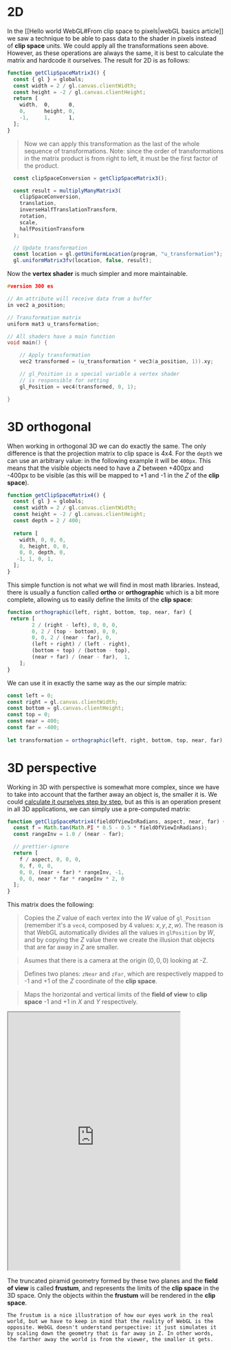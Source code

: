 # 2D

In the [[Hello world WebGL#From clip space to pixels|webGL basics article]] we saw a technique to be able to pass data to the shader in pixels instead of **clip space** units. We could apply all the transformations seen above. However, as these operations are always the same, it is best to calculate the matrix and hardcode it ourselves. The result for 2D is as follows:

```js
function getClipSpaceMatrix3() {
  const { gl } = globals;
  const width = 2 / gl.canvas.clientWidth;
  const height = -2 / gl.canvas.clientHeight;
  return [  
    width,  0,      0,  
    0,      height, 0,  
    -1,     1,      1,  
  ];
}
```

>Now we can apply this transformation as the last of the whole sequence of transformations. Note: since the order of transformations in the matrix product is from right to left, it must be the first factor of the product.

```js
  const clipSpaceConversion = getClipSpaceMatrix3();

  const result = multiplyManyMatrix3(
    clipSpaceConversion,
    translation,
    inverseHalfTranslationTransform,
    rotation,
    scale,
    halfPositionTransform
  );

  // Update transformation
  const location = gl.getUniformLocation(program, "u_transformation");
  gl.uniformMatrix3fv(location, false, result);
```

Now the **vertex shader** is much simpler and more maintainable.

```c
#version 300 es

// An attribute will receive data from a buffer
in vec2 a_position;

// Transformation matrix
uniform mat3 u_transformation;

// All shaders have a main function
void main() {

    // Apply transformation
    vec2 transformed = (u_transformation * vec3(a_position, 1)).xy;  

    // gl_Position is a special variable a vertex shader
    // is responsible for setting
    gl_Position = vec4(transformed, 0, 1);

}
```

# 3D orthogonal

When working in orthogonal 3D we can do exactly the same. The only difference is that the projection matrix to clip space is 4x4. For the `depth` we can use an arbitrary value: in the following example it will be `400px`. This means that the visible objects need to have a $Z$ between +400px and -400px to be visible (as this will be mapped to +1 and -1 in the $Z$ of the **clip space**).

```js
function getClipSpaceMatrix4() {
  const { gl } = globals;
  const width = 2 / gl.canvas.clientWidth;
  const height = -2 / gl.canvas.clientHeight;
  const depth = 2 / 400;
  
  return [  
    width, 0, 0, 0,
    0, height, 0, 0,
    0, 0, depth, 0,
   -1, 1, 0, 1,
  ];
}
```

This simple function is not what we will find in most math libraries. Instead, there is usually a function called **ortho** or **orthographic** which is a bit more complete, allowing us to easily define the limits of the **clip space**:

```js
function orthographic(left, right, bottom, top, near, far) {  
 return [  
		2 / (right - left), 0, 0, 0,  
	    0, 2 / (top - bottom), 0, 0,  
	    0, 0, 2 / (near - far), 0,  
	    (left + right) / (left - right),  
	    (bottom + top) / (bottom - top),  
	    (near + far) / (near - far),  1,  
    ];  
}
```

We can use it in exactly the same way as the our simple matrix:

```js
const left = 0;  
const right = gl.canvas.clientWidth;  
const bottom = gl.canvas.clientHeight;  
const top = 0;  
const near = 400;  
const far = -400;  
  
let transformation = orthographic(left, right, bottom, top, near, far);
```

# 3D perspective

Working in 3D with perspective is somewhat more complex, since we have to take into account that the farther away an object is, the smaller it is. We could [calculate it ourselves step by step](https://webgl2fundamentals.org/webgl/lessons/webgl-3d-perspective.html), but as this is an operation present in all 3D applications, we can simply use a pre-computed matrix:

```js
function getClipSpaceMatrix4(fieldOfViewInRadians, aspect, near, far) {
  const f = Math.tan(Math.PI * 0.5 - 0.5 * fieldOfViewInRadians);
  const rangeInv = 1.0 / (near - far);

  // prettier-ignore
  return [
    f / aspect, 0, 0, 0,
    0, f, 0, 0,
    0, 0, (near + far) * rangeInv, -1,
    0, 0, near * far * rangeInv * 2, 0
  ];
}
```

This matrix does the following: 

>Copies the $Z$ value of each vertex into the $W$ value of `gl_Position` (remember it's a `vec4`, composed by 4 values: $x,y,z,w$). The reason is that WebGL automatically divides all the values in `glPosition` by $W$, and by copying the $Z$ value there we create the illusion that objects that are far away in $Z$ are smaller.

>Asumes that there is a camera at the origin $(0, 0, 0)$ looking at -Z. 

>Defines two planes: `zNear` and `zFar`, which are respectively mapped to -1 and +1 of the $Z$ coordinate of the **clip space**. 

>Maps the horizontal and vertical limits of the **field of view** to **clip space** -1 and +1 in $X$ and $Y$ respectively.


<iframe class="webgl_example " style="width: 400px; height: 600px;" src="https://webgl2fundamentals.org/webgl/frustum-diagram.html"></iframe>

The truncated piramid geometry formed by these two planes and the **field of view** is called **frustum**, and represents the limits of the **clip space** in the 3D space. Only the objects within the **frustum** will be rendered in the **clip space**.

```
The frustum is a nice illustration of how our eyes work in the real world, but we have to keep in mind that the reality of WebGL is the opposite. WebGL doesn't understand perspective: it just simulates it by scaling down the geometry that is far away in Z. In other words, the farther away the world is from the viewer, the smaller it gets.
```
